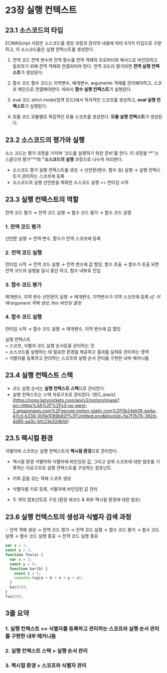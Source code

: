 # 23장 실행 컨텍스트

## 23.1 소스코드의 타입

ECMAScript 사양은 소스코드를 생성 과정과 관리의 내용에 따라 4가지 타입으로 구분하고, 이 소스코드들은 실행 컨텍스트를 생성한다.

1. 전역 코드
   전역 변수와 전역 함수를 전역 객체의 프로퍼티와 메서드로 바인딩하고 참조하기 위해 전역 객체와 연결되어야 한다. 전역 코드라 평가되면 **전역 실행 컨텍스트**가 생성된다.

2. 함수 코드
   함수 코드는 지역변수, 매개변수, arguments 객체를 관리해야하고, 스코프 체인으로 연결해야한다. 따라서 **함수 실행 컨텍스트**가 실행된다.

3. eval 코드
   strict mode(엄격 모드)에서 독자적인 스코프를 생성하고, **eval 실행 컨텍스트**가 실행된다.

4. 모듈 코드
   모듈별로 독립적인 모듈 스코프를 생성한다. **모듈 실행 컨텍스트**가 생성된다.
   <br/>

## 23.2 소스코드의 평가와 실행

소스 코드는 평가 과정을 거치며 '코드를 실행하기 위한 준비'를 한다.
이 과정을 **"소스콛으의 평가"**와 **"소스코드의 실행** 과정으로 나누어 처리한다.
<br/>

- 소스코드 평가
  실행 컨텍스트를 생성 → 선언문(변수, 함수 등) 실행 → 실행 컨텍스트가 관리하는 스코프에 등록
- 소스코드의 실행
  선언문을 제외한 소스코드 실행 == 런타임 시작

## 23.3 실행 컨텍스트의 역할

전역 코드 평가 → 전역 코드 실행 → 함수 코드 평가 → 함수 코드 실행

### 1. 전역 코드 평가

선언문 실행 → 전역 변수, 함수가 전역 스코프에 등록

### 2. 전역 코드 실행

런타임 시작 → 전역 코드 실행 → 전역 변수에 값 할당, 함수 호출 → 함수가 호출 되면 전역 코드의 실행을 일시 중단 하고, 함수 내부로 진입

### 3. 함수 코드 평가

매개변수, 지역 변수 선언문이 실행 → 매개변수, 지역변수가 지역 스코프에 등록
_cf. 이때 argument 객체 생성, this 바인딩 결정_

### 4. 함수 코드 실행

런타임 시작 → 함수 코드 실행 → 매개변수, 지역 변수에 값 할당<br/>

실행 컨텍스트<br/>
= 스코프, 식별자 코드 실행 순서등을 관리하는 것 <br/>
= 소스코드를 실행하는 데 필요한 환경을 제공하고 결과를 실제로 관리하는 영역<br/>
= 식별자를 등록하고 관리하는 스코프와 실행 순서 관리를 구현한 내부 메커니즘<br/>

## 23.4 실행 컨텍스트 스택

- 코드 실행 순서는 **실행 컨텍스트 스택**으로 관리한다.
- 실행 컨텍스트는 스택 자료구조로 관리된다.
  ![EC_stack][https://oopy.lazyrockets.com/api/v2/notion/image?src=https%3A%2F%2Fs3-us-west-2.amazonaws.com%2Fsecure.notion-static.com%2F0b24eb19-ea4a-47cd-b338-009e1089b82f%2FUntitled.png&blockId=5e7f7b76-392d-4d85-aa3c-bfc23e324b1d]

## 23.5 렉시컬 환경

식별자와 스코프는 실행 컨텍스트의 **렉시컬 환경**으로 관리한다.

- 렉시컬 환경
  식별자와 식별자에 바인딩된 값, 그리고 상위 스코프에 대한 참조를 기록하는 자료구조로 실행 컨텍스트를 구성하는 컴포넌트.
  <br/>

- 키와 값을 갖는 객체 스코프 생성
- 식별자를 키로 등록, 식별자에 바인딩된 값 관리
- 두 개의 컴포넌트로 구성 (환경 레코드 & 외부 렉시컬 환경에 대한 참조)

## 23.6 실행 컨텍스트의 생성과 식별자 검색 과정

💡 전역 객체 생성 → 전역 코드 평가 → 전역 코드 실행 → 함수 코드 평가 → 함수 코드 실행 → 함수 코드 실행 종료 → 전역 코드 실행 종료
<br/>

```javascript
var x = 1;
const y = 2;
function foo(a) {
  var x = 3;
  const y = 4;
  function bar(b) {
    const z = 5;
    console.log(a + b + x + y + z);
  }
  bar(10);
}
foo(20);
```

## 3줄 요약

### 1. 실행 컨텍스트 == 식별자를 등록하고 관리하는 스코프와 실행 순서 관리를 구현한 내부 메커니즘

### 2. 실행 컨텍스트 스택 > 실행 순서 관리

### 3. 렉시컬 환경 > 스코프와 식별자 관리

